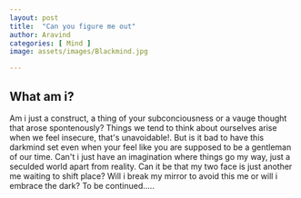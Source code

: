```yaml
---
layout: post
title:  "Can you figure me out"
author: Aravind
categories: [ Mind ]
image: assets/images/Blackmind.jpg

---
```

<h2>What am i?</h2>
Am i just a construct, a thing of your subconciousness or a vauge thought that arose spontenously?
Things we tend to think about ourselves arise when we feel insecure, that's unavoidable!.
But is it bad to have this darkmind set even when your feel like you are supposed to be a gentleman of our time.
Can't i just have an imagination where things go my way, just a seculded world apart from reality.
Can it be that my two face is just another me waiting to shift place?
Will i break my mirror to avoid this me or will i embrace the dark?
To be continued.....